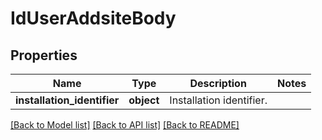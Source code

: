 # IdUserAddsiteBody

## Properties
Name | Type | Description | Notes
------------ | ------------- | ------------- | -------------
**installation_identifier** | **object** | Installation identifier. | 

[[Back to Model list]](../README.md#documentation-for-models) [[Back to API list]](../README.md#documentation-for-api-endpoints) [[Back to README]](../README.md)

